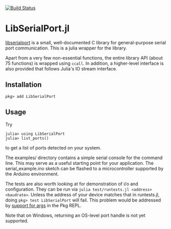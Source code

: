[![Build Status](https://travis-ci.com/JuliaIO/LibSerialPort.jl.svg?branch=master)](https://travis-ci.com/JuliaIO/LibSerialPort.jl)

# LibSerialPort.jl

[libserialport](http://sigrok.org/wiki/Libserialport) is a small, well-documented C library for general-purpose serial port communication. This is a julia wrapper for the library.

Apart from a very few non-essential functions, the entire library API (about 75 functions) is wrapped using `ccall`. In addition, a higher-level interface is also provided that follows Julia's IO stream interface.

## Installation

    pkg> add LibSerialPort


## Usage

Try

    julia> using LibSerialPort
    julia> list_ports()

to get a list of ports detected on your system.

The examples/ directory contains a simple serial console for the command line. This may serve as a useful starting point for your application. The serial_example.ino sketch can be flashed to a microcontroller supported by the Arduino environment.


The tests are also worth looking at for demonstration of i/o and configuration. They can be run via `julia test/runtests.jl <address> <baudrate>`. Unless the address of your device matches that in runtests.jl, doing `pkg> test LibSerialPort` will fail. This problem would be addressed by [support for args](https://github.com/JuliaLang/Pkg.jl/issues/518) in the Pkg REPL.

Note that on Windows, returning an OS-level port handle is not yet supported.
